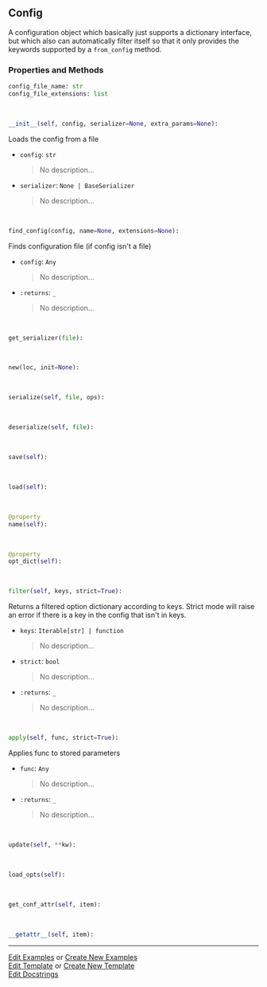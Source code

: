 ## <a id="McUtils.Scaffolding.Configurations.Config">Config</a>
A configuration object which basically just supports
a dictionary interface, but which also can automatically
filter itself so that it only provides the keywords supported
by a `from_config` method.

### Properties and Methods
```python
config_file_name: str
config_file_extensions: list
```
<a id="McUtils.Scaffolding.Configurations.Config.__init__" class="docs-object-method">&nbsp;</a>
```python
__init__(self, config, serializer=None, extra_params=None): 
```
Loads the config from a file
- `config`: `str`
    >No description...
- `serializer`: `None | BaseSerializer`
    >No description...

<a id="McUtils.Scaffolding.Configurations.Config.find_config" class="docs-object-method">&nbsp;</a>
```python
find_config(config, name=None, extensions=None): 
```
Finds configuration file (if config isn't a file)
- `config`: `Any`
    >No description...
- `:returns`: `_`
    >No description...

<a id="McUtils.Scaffolding.Configurations.Config.get_serializer" class="docs-object-method">&nbsp;</a>
```python
get_serializer(file): 
```

<a id="McUtils.Scaffolding.Configurations.Config.new" class="docs-object-method">&nbsp;</a>
```python
new(loc, init=None): 
```

<a id="McUtils.Scaffolding.Configurations.Config.serialize" class="docs-object-method">&nbsp;</a>
```python
serialize(self, file, ops): 
```

<a id="McUtils.Scaffolding.Configurations.Config.deserialize" class="docs-object-method">&nbsp;</a>
```python
deserialize(self, file): 
```

<a id="McUtils.Scaffolding.Configurations.Config.save" class="docs-object-method">&nbsp;</a>
```python
save(self): 
```

<a id="McUtils.Scaffolding.Configurations.Config.load" class="docs-object-method">&nbsp;</a>
```python
load(self): 
```

<a id="McUtils.Scaffolding.Configurations.Config.name" class="docs-object-method">&nbsp;</a>
```python
@property
name(self): 
```

<a id="McUtils.Scaffolding.Configurations.Config.opt_dict" class="docs-object-method">&nbsp;</a>
```python
@property
opt_dict(self): 
```

<a id="McUtils.Scaffolding.Configurations.Config.filter" class="docs-object-method">&nbsp;</a>
```python
filter(self, keys, strict=True): 
```
Returns a filtered option dictionary according to keys.
        Strict mode will raise an error if there is a key in the config that isn't
        in keys.
- `keys`: `Iterable[str] | function`
    >No description...
- `strict`: `bool`
    >No description...
- `:returns`: `_`
    >No description...

<a id="McUtils.Scaffolding.Configurations.Config.apply" class="docs-object-method">&nbsp;</a>
```python
apply(self, func, strict=True): 
```
Applies func to stored parameters
- `func`: `Any`
    >No description...
- `:returns`: `_`
    >No description...

<a id="McUtils.Scaffolding.Configurations.Config.update" class="docs-object-method">&nbsp;</a>
```python
update(self, **kw): 
```

<a id="McUtils.Scaffolding.Configurations.Config.load_opts" class="docs-object-method">&nbsp;</a>
```python
load_opts(self): 
```

<a id="McUtils.Scaffolding.Configurations.Config.get_conf_attr" class="docs-object-method">&nbsp;</a>
```python
get_conf_attr(self, item): 
```

<a id="McUtils.Scaffolding.Configurations.Config.__getattr__" class="docs-object-method">&nbsp;</a>
```python
__getattr__(self, item): 
```





___

[Edit Examples](https://github.com/McCoyGroup/McUtils/edit/edit/ci/examples/ci/docs/McUtils/Scaffolding/Configurations/Config.md) or 
[Create New Examples](https://github.com/McCoyGroup/McUtils/new/edit/?filename=ci/examples/ci/docs/McUtils/Scaffolding/Configurations/Config.md) <br/>
[Edit Template](https://github.com/McCoyGroup/McUtils/edit/edit/ci/docs/ci/docs/McUtils/Scaffolding/Configurations/Config.md) or 
[Create New Template](https://github.com/McCoyGroup/McUtils/new/edit/?filename=ci/docs/templates/ci/docs/McUtils/Scaffolding/Configurations/Config.md) <br/>
[Edit Docstrings](https://github.com/McCoyGroup/McUtils/edit/edit/McUtils/Scaffolding/Configurations.py?message=Update%20Docs)
